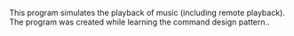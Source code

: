 
This program simulates the playback of music (including remote playback). The program was created while learning the command design pattern..
